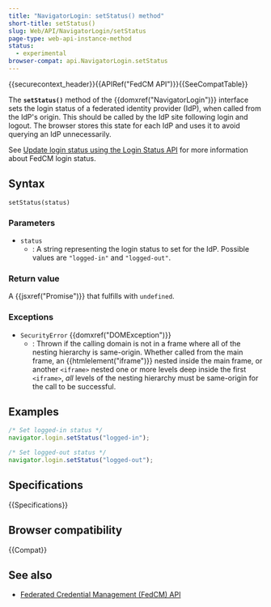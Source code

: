 ```yaml
---
title: "NavigatorLogin: setStatus() method"
short-title: setStatus()
slug: Web/API/NavigatorLogin/setStatus
page-type: web-api-instance-method
status:
  - experimental
browser-compat: api.NavigatorLogin.setStatus
---
```


{{securecontext_header}}{{APIRef("FedCM API")}}{{SeeCompatTable}}

The **`setStatus()`** method of the {{domxref("NavigatorLogin")}} interface sets the login status of a federated identity provider (IdP), when called from the IdP's origin. This should be called by the IdP site following login and logout. The browser stores this state for each IdP and uses it to avoid querying an IdP unnecessarily.

See [Update login status using the Login Status API](/en-US/docs/Web/API/FedCM_API/IDP_integration#update_login_status_using_the_login_status_api) for more information about FedCM login status.

## Syntax

```js-nolint
setStatus(status)
```

### Parameters

- `status`
  - : A string representing the login status to set for the IdP. Possible values are `"logged-in"` and `"logged-out"`.

### Return value

A {{jsxref("Promise")}} that fulfills with `undefined`.

### Exceptions

- `SecurityError` {{domxref("DOMException")}}
  - : Thrown if the calling domain is not in a frame where all of the nesting hierarchy is same-origin. Whether called from the main frame, an {{htmlelement("iframe")}} nested inside the main frame, or another `<iframe>` nested one or more levels deep inside the first `<iframe>`, _all_ levels of the nesting hierarchy must be same-origin for the call to be successful.

## Examples

```js
/* Set logged-in status */
navigator.login.setStatus("logged-in");

/* Set logged-out status */
navigator.login.setStatus("logged-out");
```

## Specifications

{{Specifications}}

## Browser compatibility

{{Compat}}

## See also

- [Federated Credential Management (FedCM) API](/en-US/docs/Web/API/FedCM_API)
